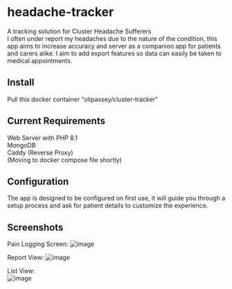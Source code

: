 # headache-tracker
A tracking solution for Cluster Headache Sufferers  
I often under report my headaches due to the nature of the condition, this app aims to increase accuracy and server as a companion app for patients and carers alike. I aim to add export features so data can easily be taken to medical appointments.

## Install  
Pull this docker container "olipassey/cluster-tracker"  

## Current Requirements
Web Server with PHP 8.1  
MongoDB  
Caddy (Reverse Proxy)  
(Moving to docker compose file shortly)  

## Configuration
The app is designed to be configured on first use, it will guide you through a setup process and ask for patient details to customize the experience.  

## Screenshots
Pain Logging Screen:
![image](https://github.com/OliPassey/headache-tracker/assets/7745805/61869567-1f71-4434-93ec-0f561a7c9561)

Report View:
![image](https://github.com/OliPassey/headache-tracker/assets/7745805/cd3ab318-5d06-4cab-80f0-13280a189f1f)

List View:  
![image](https://github.com/OliPassey/headache-tracker/assets/7745805/0ad4d94c-81e4-4d9c-90b8-ae0e5ee68ca7)
